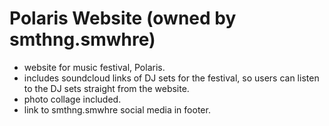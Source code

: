 # Polaris Website (owned by smthng.smwhre)

- website for music festival, Polaris.
- includes soundcloud links of DJ sets for the festival, so users can listen to the DJ sets straight from the website.
- photo collage included.
- link to smthng.smwhre social media in footer.

